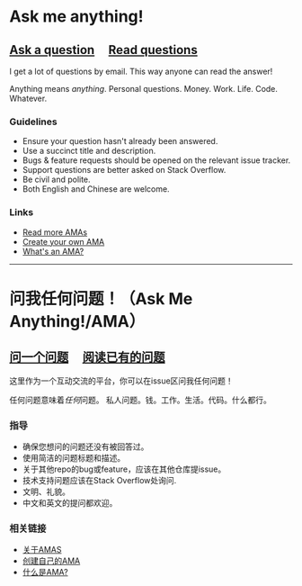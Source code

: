 # Ask me anything!

## [Ask a question](../../issues/new) &nbsp;&nbsp;&nbsp; [Read questions](../../issues?utf8=%E2%9C%93&q=is%3Aissue%20is%3Aclosed%20sort%3Aupdated-desc%20-label%3Ahidden)

I get a lot of questions by email. This way anyone can read the answer!

Anything means *anything*. Personal questions. Money. Work. Life. Code. Whatever.


### Guidelines

- Ensure your question hasn't already been answered.
- Use a succinct title and description.
- Bugs & feature requests should be opened on the relevant issue tracker.
- Support questions are better asked on Stack Overflow.
- Be civil and polite.
- Both English and Chinese are welcome.

### Links

- [Read more AMAs](https://github.com/sindresorhus/amas)
- [Create your own AMA](https://github.com/sindresorhus/amas/blob/master/create-ama.md)
- [What's an AMA?](https://en.wikipedia.org/wiki//r/IAmA)

---

# 问我任何问题！（Ask Me Anything!/AMA）

## [问一个问题](../../issues/new) &nbsp;&nbsp;&nbsp; [阅读已有的问题](../../issues?utf8=%E2%9C%93&q=is%3Aissue%20is%3Aclosed%20sort%3Aupdated-desc%20-label%3Ahidden)

这里作为一个互动交流的平台，你可以在issue区问我任何问题！

任何问题意味着*任何*问题。 私人问题。钱。工作。生活。代码。什么都行。


### 指导

- 确保您想问的问题还没有被回答过。
- 使用简洁的问题标题和描述。
- 关于其他repo的bug或feature，应该在其他仓库提issue。
- 技术支持问题应该在Stack Overflow处询问.
- 文明、礼貌。
- 中文和英文的提问都欢迎。

### 相关链接

- [关于AMAS](https://github.com/sindresorhus/amas)
- [创建自己的AMA](https://github.com/sindresorhus/amas/blob/master/create-ama.md)
- [什么是AMA?](https://en.wikipedia.org/wiki//r/IAmA)
